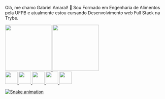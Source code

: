  Olá, me chamo Gabriel Amaral! 👋
Sou Formado em Engenharia de Alimentos pela UFPB e atualmente estou cursando Desenvolvimento web Full Stack na Trybe.

<div>
<a href="https://github.com/Gabriel-am1">
<img height="150em" src="https://github-readme-stats.vercel.app/api/top-langs/?username=Gabriel-am1&layout=compact&langs_count=7&theme=dracula"/>
<img height="150em" src="https://github-readme-stats.vercel.app/api?username=Gabriel-am1&show_icons=true&theme=dracula&include_all_commits=true&count_private=true"/>
</div>
<div float: "left">
<img src="https://cdn.jsdelivr.net/gh/devicons/devicon/icons/git/git-original.svg" width="40" height="40"/>
<img src="https://cdn.jsdelivr.net/gh/devicons/devicon/icons/css3/css3-original.svg" width="40" height="40"/>
<img src="https://cdn.jsdelivr.net/gh/devicons/devicon/icons/html5/html5-plain-wordmark.svg" width="40" height="40"/>
<img src="https://cdn.jsdelivr.net/gh/devicons/devicon/icons/javascript/javascript-plain.svg" width="40" height="40"/>
<img src="https://cdn.jsdelivr.net/gh/devicons/devicon/icons/react/react-original.svg" width="40" height="40" float= left/>
</div>         

![Snake animation](https://github.com/Gabriel-am1/Gabriel-am1/blob/output/github-contribution-grid-snake.svg)
